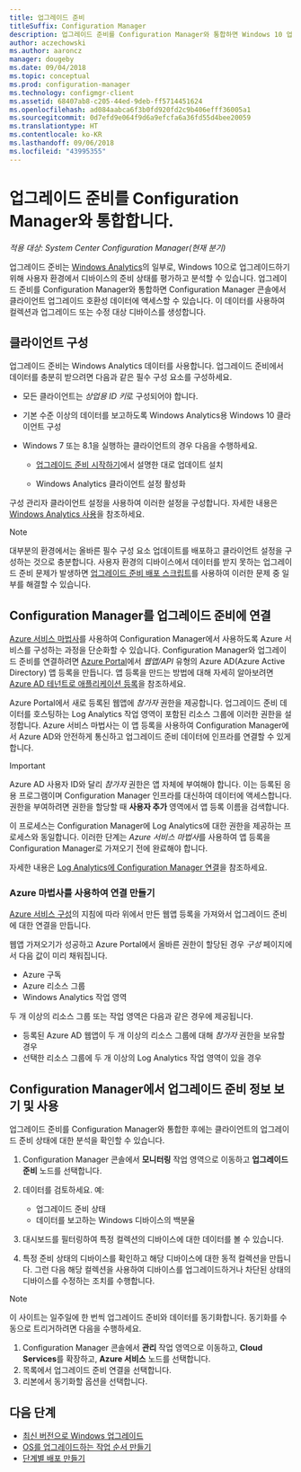 ```yaml
---
title: 업그레이드 준비
titleSuffix: Configuration Manager
description: 업그레이드 준비를 Configuration Manager와 통합하면 Windows 10 업그레이드 호환성 데이터와 업그레이드 또는 수정 대상 디바이스에 액세스할 수 있습니다.
author: aczechowski
ms.author: aaroncz
manager: dougeby
ms.date: 09/04/2018
ms.topic: conceptual
ms.prod: configuration-manager
ms.technology: configmgr-client
ms.assetid: 68407ab8-c205-44ed-9deb-ff5714451624
ms.openlocfilehash: ad084aabca6f3b0fd920fd2c9b406efff36005a1
ms.sourcegitcommit: 0d7efd9e064f9d6a9efcfa6a36fd55d4bee20059
ms.translationtype: HT
ms.contentlocale: ko-KR
ms.lasthandoff: 09/06/2018
ms.locfileid: "43995355"
---
```

# <a name="integrate-upgrade-readiness-with-configuration-manager"></a>업그레이드 준비를 Configuration Manager와 통합합니다.

*적용 대상: System Center Configuration Manager(현재 분기)*

업그레이드 준비는 [Windows Analytics](https://docs.microsoft.com/windows/deployment/upgrade/manage-windows-upgrades-with-upgrade-readiness)의 일부로, Windows 10으로 업그레이드하기 위해 사용자 환경에서 디바이스의 준비 상태를 평가하고 분석할 수 있습니다. 업그레이드 준비를 Configuration Manager와 통합하면 Configuration Manager 콘솔에서 클라이언트 업그레이드 호환성 데이터에 액세스할 수 있습니다. 이 데이터를 사용하여 컬렉션과 업그레이드 또는 수정 대상 디바이스를 생성합니다.



## <a name="configure-clients"></a>클라이언트 구성

업그레이드 준비는 Windows Analytics 데이터를 사용합니다. 업그레이드 준비에서 데이터를 충분히 받으려면 다음과 같은 필수 구성 요소를 구성하세요.

- 모든 클라이언트는 *상업용 ID 키*로 구성되어야 합니다.  

- 기본 수준 이상의 데이터를 보고하도록 Windows Analytics용 Windows 10 클라이언트 구성  

- Windows 7 또는 8.1을 실행하는 클라이언트의 경우 다음을 수행하세요.  

    - [업그레이드 준비 시작하기](https://docs.microsoft.com/windows/deployment/upgrade/upgrade-readiness-get-started#deploy-the-compatibility-update-and-related-kbs)에서 설명한 대로 업데이트 설치  

    - Windows Analytics 클라이언트 설정 활성화  

구성 관리자 클라이언트 설정을 사용하여 이러한 설정을 구성합니다. 자세한 내용은 [Windows Analytics 사용](/sccm/core/clients/manage/monitor-windows-analytics)을 참조하세요.

> [!NOTE]  
> 대부분의 환경에서는 올바른 필수 구성 요소 업데이트를 배포하고 클라이언트 설정을 구성하는 것으로 충분합니다. 사용자 환경의 디바이스에서 데이터를 받지 못하는 업그레이드 준비 문제가 발생하면 [업그레이드 준비 배포 스크립트](https://docs.microsoft.com/windows/deployment/upgrade/upgrade-readiness-deployment-script)를 사용하여 이러한 문제 중 일부를 해결할 수 있습니다. 



## <a name="connect-configuration-manager-to-upgrade-readiness"></a>Configuration Manager를 업그레이드 준비에 연결

[Azure 서비스 마법사](/sccm/core/servers/deploy/configure/azure-services-wizard)를 사용하여 Configuration Manager에서 사용하도록 Azure 서비스를 구성하는 과정을 단순화할 수 있습니다. Configuration Manager와 업그레이드 준비를 연결하려면 [Azure Portal](https://portal.azure.com)에서 *웹앱/API* 유형의 Azure AD(Azure Active Directory) 앱 등록을 만듭니다. 앱 등록을 만드는 방법에 대해 자세히 알아보려면 [Azure AD 테넌트로 애플리케이션 등록](/azure/active-directory/active-directory-app-registration)을 참조하세요. 

Azure Portal에서 새로 등록된 웹앱에 *참가자* 권한을 제공합니다. 업그레이드 준비 데이터를 호스팅하는 Log Analytics 작업 영역이 포함된 리소스 그룹에 이러한 권한을 설정합니다. Azure 서비스 마법사는 이 앱 등록을 사용하여 Configuration Manager에서 Azure AD와 안전하게 통신하고 업그레이드 준비 데이터에 인프라를 연결할 수 있게 합니다.

> [!IMPORTANT]  
> Azure AD 사용자 ID와 달리 *참가자* 권한은 앱 자체에 부여해야 합니다. 이는 등록된 응용 프로그램이며 Configuration Manager 인프라를 대신하여 데이터에 액세스합니다. 권한을 부여하려면 권한을 할당할 때 **사용자 추가** 영역에서 앱 등록 이름을 검색합니다. 
> 
> 이 프로세스는 Configuration Manager에 Log Analytics에 대한 권한을 제공하는 프로세스와 동일합니다. 이러한 단계는 *Azure 서비스 마법사*를 사용하여 앱 등록을 Configuration Manager로 가져오기 전에 완료해야 합니다.
> 
> 자세한 내용은 [Log Analytics에 Configuration Manager 연결](https://docs.microsoft.com/azure/log-analytics/log-analytics-sccm)을 참조하세요.


### <a name="use-the-azure-wizard-to-create-the-connection"></a>Azure 마법사를 사용하여 연결 만들기

[Azure 서비스 구성](/sccm/core/servers/deploy/configure/azure-services-wizard)의 지침에 따라 위에서 만든 웹앱 등록을 가져와서 업그레이드 준비에 대한 연결을 만듭니다. 

웹앱 가져오기가 성공하고 Azure Portal에서 올바른 권한이 할당된 경우 *구성* 페이지에서 다음 값이 미리 채워집니다.   
-  Azure 구독  
-  Azure 리소스 그룹  
-  Windows Analytics 작업 영역  

두 개 이상의 리소스 그룹 또는 작업 영역은 다음과 같은 경우에 제공됩니다. 
- 등록된 Azure AD 웹앱이 두 개 이상의 리소스 그룹에 대해 *참가자* 권한을 보유할 경우   
- 선택한 리소스 그룹에 두 개 이상의 Log Analytics 작업 영역이 있을 경우  



## <a name="view-and-use-upgrade-readiness-information-in-configuration-manager"></a>Configuration Manager에서 업그레이드 준비 정보 보기 및 사용

업그레이드 준비를 Configuration Manager와 통합한 후에는 클라이언트의 업그레이드 준비 상태에 대한 분석을 확인할 수 있습니다.

1. Configuration Manager 콘솔에서 **모니터링** 작업 영역으로 이동하고 **업그레이드 준비** 노드를 선택합니다.  

2. 데이터를 검토하세요. 예:  
    - 업그레이드 준비 상태  
    - 데이터를 보고하는 Windows 디바이스의 백분율  

3. 대시보드를 필터링하여 특정 컬렉션의 디바이스에 대한 데이터를 볼 수 있습니다.  

4. 특정 준비 상태의 디바이스를 확인하고 해당 디바이스에 대한 동적 컬렉션을 만듭니다. 그런 다음 해당 컬렉션을 사용하여 디바이스를 업그레이드하거나 차단된 상태의 디바이스를 수정하는 조치를 수행합니다.  

> [!Note]  
> 이 사이트는 일주일에 한 번씩 업그레이드 준비와 데이터를 동기화합니다.<!--SCCMDocs issue 732--> 동기화를 수동으로 트리거하려면 다음을 수행하세요.
> 1. Configuration Manager 콘솔에서 **관리** 작업 영역으로 이동하고, **Cloud Services**를 확장하고, **Azure 서비스** 노드를 선택합니다.  
> 2. 목록에서 업그레이드 준비 연결을 선택합니다.  
> 3. 리본에서 동기화할 옵션을 선택합니다.  



## <a name="next-steps"></a>다음 단계

- [최신 버전으로 Windows 업그레이드](/sccm/osd/deploy-use/upgrade-windows-to-the-latest-version)  
- [OS를 업그레이드하는 작업 순서 만들기](/sccm/osd/deploy-use/create-a-task-sequence-to-upgrade-an-operating-system)  
- [단계별 배포 만들기](/sccm/osd/deploy-use/create-phased-deployment-for-task-sequence)  

